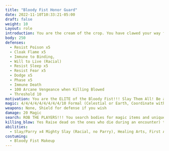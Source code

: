 ```yaml
---
title: "Bloody Fist Honor Guard"
date: 2022-11-10T10:33:21-05:00
draft: false
weight: 10
Layout: role
introduction: You are the cream of the crop. You have clawed your way from the Scouts to the highest rank under General and Warlord. You are a terrifying warrior and skilled spellcaster. Your blessing from The Black Shadow have granted you a power unlike the others. You will gladly give your life for the Warlord or your General. Everyone under you stands out of your way and respects you fiercely. A disrespect to you is a disrespect to the Warlord himself!
body: 250
defenses: 
  - Resist Poison x5
  - Cloak Flame x5
  - Immune to Binding, 
  - Will to Live (Racial)
  - Resist Sleep x5
  - Resist Fear x5
  - Dodge x5
  - Phase x5
  - Immune Death
  - 100 Arcane Vengeance when Killing Blowed
  - Threshold 10
motivation: You are the ELITE of the Bloody Fist!!! Slay Them All! Be an absolute savage! Scream/growl/roar when you get into battle. Out of Combat stand silent unless commanded to fight or attack.  You are fueled by nothing more than vengeance, so BE RELENTLESS unless commanded by your Raid Leader of above command in the Bloody Fist. You ONLY Answer to the Warlord Ahroun himself or the Generals, go wild!
magic: 4/4/4/4/4/4/4/4/4/10 Formal (Celestial or Earth, Coordinate with other Honor Guard NPCs) ~ MAY SPELL STRIKE THEIR MAGIC TREE~ May Take Vertigo Gas x5, Sleep Gas x5 If they Choose
weapons: None, Shield for defense if you wish
damage: 20 Magic
search: ROB THE PLAYERS!!! You search bodies for magic items and unique items that will be used later against the PCs. 
killing_blow: Yes Raise dead on the ones who die during an encounter) to incite fear.
abilities: 
  - Slay/Parry x4 Mighty Slay (Racial, no Parry), Healing Arts, First Aid, Read and Write, Read Magic, Can destroy non-reinforced or magically locked doors on a 5 Count (1 I Shatter This Door....)
costuming: 
  - Bloody Fist Makeup
---
```

